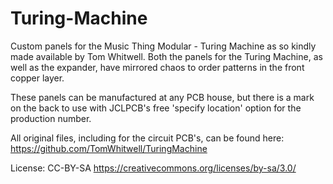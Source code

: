 # Turing-Machine
Custom panels for the Music Thing Modular - Turing Machine as so kindly made available by Tom Whitwell.
Both the panels for the Turing Machine, as well as the expander, have mirrored chaos to order patterns in the front copper layer.

These panels can be manufactured at any PCB house, but there is a mark on the back to use with JCLPCB's free 'specify location' option for the production number.

All original files, including for the circuit PCB's, can be found here: https://github.com/TomWhitwell/TuringMachine

License:
CC-BY-SA https://creativecommons.org/licenses/by-sa/3.0/
